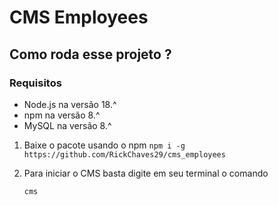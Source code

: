 # CMS Employees

## Como roda esse projeto ?

### Requisitos

- Node.js na versão 18.^
- npm na versão 8.^
- MySQL na versão 8.^

1. Baixe o pacote usando o npm
    `npm i -g https://github.com/RickChaves29/cms_employees`

2. Para iniciar o CMS basta digite em seu terminal o comando

    `cms`
